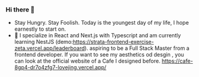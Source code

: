 ### Hi there 👋
-  Stay Hungry. Stay Foolish. Today is the youngest day of my life, I hope earnestly to start on.
- 🌱 I specialize in React and Next.js with Typescript  and am currently learning NestJS (demo:https://strata-frontend-exercise-zeta.vercel.app/leaderboard). aspiring to be a Full Stack Master from a frontend developer.
If you want to see my aesthetics od desgin , you can look at the official website of a Cafe I designed before.
https://cafe-8gp4-dr7o4zfg7-lovejing.vercel.app/
